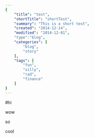 ```yaml
---
{
    "title": "test",
    "shortTitle": "shortTest",
    "summary": "This is a short test",
    "created": "2014-12-14",
    "modified": "2014-12-01",
    "type":"blog",
    "categories": [
        "blog",
        "story"
    ],
    "tags": [
        "fun",
        "silly",
        "rad",
        "finance"
    ]
}
---
```


#hi

wow

so 

cool